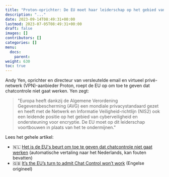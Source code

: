 ```yaml
---
title: "Proton-oprichter: De EU moet haar leiderschap op het gebied van cyberveiligheid niet ondermijnen"
description: "..."
date: 2023-09-14T08:49:31+00:00
lastmod: 2023-07-05T08:49:31+00:00
draft: false
images: []
contributors: []
categories: []
menu:
  docs:
    parent: 
weight: 630
toc: true
---
```


Andy Yen, oprichter en directeur van versleutelde email en virtueel privé-netwerk (VPN)-aanbieder Proton, roept de EU op om toe te geven dat chatcontrole niet gaat werken. Yen zegt:

> "Europa heeft dankzij de Algemene Verordening Gegevensbescherming (AVG) een mondiale privacystandaard gezet en heeft met de Netwerk en Informatie Veiligheid-richtlijn (NIS2) ook een leidende positie op het gebied van cyberveiligheid en ondersteuning voor encryptie. De EU moet op dit leiderschap voortbouwen in plaats van het te ondermijnen."

Lees het gehele artikel:
- 🇳🇱 [Het is de EU's beurt om toe te geven dat chatcontrole niet gaat werken](https://proton-me.translate.goog/blog/eu-chat-control?_x_tr_sl=en&_x_tr_tl=nl) (automatische vertaling naar het Nederlands, kan fouten bevatten)
- 🇬🇧 [It’s the EU’s turn to admit Chat Control won’t work](https://proton.me/blog/eu-chat-control) (Engelse origineel)